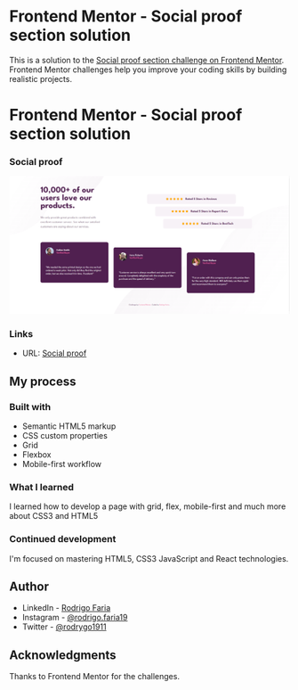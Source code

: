 # Frontend Mentor - Social proof section solution

This is a solution to the [Social proof section challenge on Frontend Mentor](https://www.frontendmentor.io/challenges/social-proof-section-6e0qTv_bA). Frontend Mentor challenges help you improve your coding skills by building realistic projects. 

# Frontend Mentor - Social proof section solution

### Social proof


![](./src/images/readme-img.png)

### Links

- URL: [Social proof](https://rodrigo-fn.github.io/social-proof-section-master/)

## My process

### Built with

- Semantic HTML5 markup
- CSS custom properties
- Grid
- Flexbox
- Mobile-first workflow

### What I learned

I learned how to develop a page with grid, flex, mobile-first and much more about CSS3 and HTML5


### Continued development

I'm focused on mastering HTML5, CSS3 JavaScript and React technologies.


## Author

- LinkedIn - [Rodrigo Faria](https://www.linkedin.com/in/rodrigo-faria-000790263/)
- Instagram - [@rodrigo.faria19](https://www.instagram.com/rodrigo.faria19/)
- Twitter - [@rodrygo1911](https://twitter.com/rodrygo1911)


## Acknowledgments
Thanks to Frontend Mentor for the challenges.
